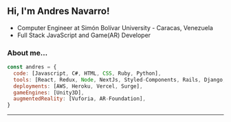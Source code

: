 <h2> Hi, I'm Andres Navarro!</h2>

- Computer Engineer at Simón Bolívar University - Caracas, Venezuela
- Full Stack JavaScript and Game(AR) Developer

### About me...  

```javascript
const andres = {
  code: [Javascript, C#, HTML, CSS, Ruby, Python],
  tools: [React, Redux, Node, NextJs, Styled-Components, Rails, Django, Sass],
  deployments: [AWS, Heroku, Vercel, Surge],
  gameEngines: [Unity3D],
  augmentedReality: [Vuforia, AR-Foundation],
}
```
---
